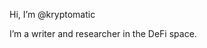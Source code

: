 Hi, I’m @kryptomatic

I’m a writer and researcher in the DeFi space.


<!---
kryptomatic/kryptomatic is a ✨ special ✨ repository because its `README.md` (this file) appears on your GitHub profile.
You can click the Preview link to take a look at your changes.
--->
